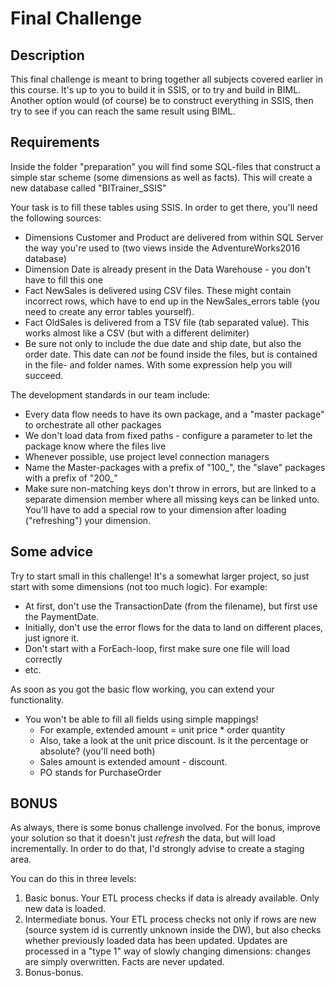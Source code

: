 # Final Challenge

## Description

This final challenge is meant to bring together all subjects covered earlier in this course.
It's up to you to build it in SSIS, or to try and build in BIML. Another option would (of course) be to construct everything in SSIS, then try to see if you can reach the same result using BIML.

## Requirements

Inside the folder "preparation" you will find some SQL-files that construct a simple star scheme (some dimensions as well as facts). This will create a new database called "BITrainer_SSIS"

Your task is to fill these tables using SSIS. In order to get there, you'll need the following sources:

* Dimensions Customer and Product are delivered from within SQL Server the way you're used to (two views inside the AdventureWorks2016 database)
* Dimension Date is already present in the Data Warehouse - you don't have to fill this one
* Fact NewSales is delivered using CSV files. These might contain incorrect rows, which have to end up in the NewSales_errors table (you need to create any error tables yourself).
* Fact OldSales is delivered from a TSV file (tab separated value). This works almost like a CSV (but with a different delimiter)
* Be sure not only to include the due date and ship date, but also the order date. This date can *not* be found inside the files, but is contained in the file- and folder names. With some expression help you will succeed.

The development standards in our team include: 

* Every data flow needs to have its own package, and a "master package" to orchestrate all other packages
* We don't load data from fixed paths - configure a parameter to let the package know where the files live
* Whenever possible, use project level connection managers
* Name the Master-packages with a prefix of "100_", the "slave" packages with a prefix of "200_"
* Make sure non-matching keys don't throw in errors, but are linked to a separate dimension member where all missing keys can be linked unto. You'll have to add a special row to your dimension after loading ("refreshing") your dimension.

## Some advice

Try to start small in this challenge! It's a somewhat larger project, so just start with some dimensions (not too much logic). For example: 

* At first, don't use the TransactionDate (from the filename), but first use the PaymentDate. 
* Initially, don't use the error flows for the data to land on different places, just ignore it.
* Don't start with a ForEach-loop, first make sure one file will load correctly
* etc.

As soon as you got the basic flow working, you can extend your functionality.

* You won't be able to fill all fields using simple mappings!
	* For example, extended amount = unit price * order quantity
	* Also, take a look at the unit price discount. Is it the percentage or absolute? (you'll need both)
	* Sales amount is extended amount - discount.
	* PO stands for PurchaseOrder


## BONUS
As always, there is some bonus challenge involved. For the bonus, improve your solution so that it doesn't just *refresh* the data, but will load incrementally.
In order to do that, I'd strongly advise to create a staging area. 

You can do this in three levels:

1. Basic bonus. Your ETL process checks if data is already available. Only new data is loaded.
2. Intermediate bonus. Your ETL process checks not only if rows are new (source system id is currently unknown inside the DW), but also checks whether previously loaded data 
has been updated. Updates are processed in a "type 1" way of slowly changing dimensions: changes are simply overwritten. Facts are never updated.
3. Bonus-bonus. 